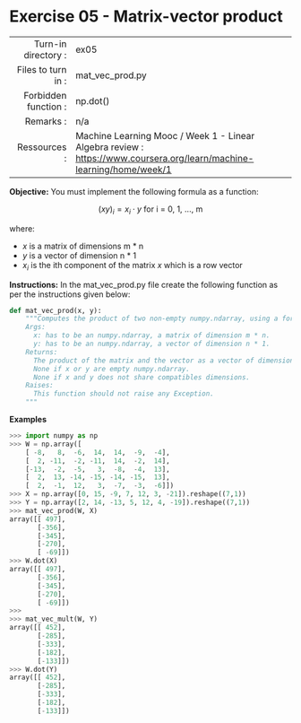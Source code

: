 # Exercise 05 - Matrix-vector product

|                         |                    |
| -----------------------:| ------------------ |
|   Turn-in directory :    |  ex05              |
|   Files to turn in :    |  mat_vec_prod.py   |
|   Forbidden function :  |  np.dot()          |
|   Remarks :             |  n/a               |
|   Ressources :          |  Machine Learning Mooc / Week 1 - Linear Algebra review : https://www.coursera.org/learn/machine-learning/home/week/1 | 

**Objective:**
You must implement the following formula as a function:  
  
$$
(xy)_i =  x_i \cdot y \text{ for i = 0, 1, ..., m}
$$

where:  
- $x$ is a matrix of dimensions m * n
- $y$ is a vector of dimension n * 1
- $x_i$ is the ith component of the matrix $x$ which is a row vector

**Instructions:**
In the mat_vec_prod.py file create the following function as per the instructions given below:
```python
def mat_vec_prod(x, y):
    """Computes the product of two non-empty numpy.ndarray, using a for-loop. The two arrays must have compatible dimensions.
    Args:
      x: has to be an numpy.ndarray, a matrix of dimension m * n.
      y: has to be an numpy.ndarray, a vector of dimension n * 1.
    Returns:
      The product of the matrix and the vector as a vector of dimension m * 1.
      None if x or y are empty numpy.ndarray.
      None if x and y does not share compatibles dimensions.
    Raises:
      This function should not raise any Exception.
    """
```

**Examples**
```python
>>> import numpy as np
>>> W = np.array([
	[ -8,   8,  -6,  14,  14,  -9,  -4],
	[  2, -11,  -2, -11,  14,  -2,  14],
	[-13,  -2,  -5,   3,  -8,  -4,  13],
	[  2,  13, -14, -15, -14, -15,  13],
	[  2,  -1,  12,   3,  -7,  -3,  -6]])
>>> X = np.array([0, 15, -9, 7, 12, 3, -21]).reshape((7,1))
>>> Y = np.array([2, 14, -13, 5, 12, 4, -19]).reshape((7,1))
>>> mat_vec_prod(W, X)
array([[ 497],
       [-356],
       [-345],
       [-270],
       [ -69]])
>>> W.dot(X)
array([[ 497],
       [-356],
       [-345],
       [-270],
       [ -69]])
>>>
>>> mat_vec_mult(W, Y)
array([[ 452],
       [-285],
       [-333],
       [-182],
       [-133]])
>>> W.dot(Y)
array([[ 452],
       [-285],
       [-333],
       [-182],
       [-133]])
```
